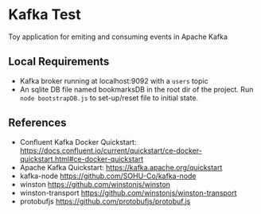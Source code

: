 # Kafka Test

Toy application for emiting and consuming events in Apache Kafka

## Local Requirements
* Kafka broker running at localhost:9092 with a `users` topic
* An sqlite DB file named bookmarksDB in the root dir of the project. Run `node bootstrapDB.js` to set-up/reset file to initial state.

## References

* Confluent Kafka Docker Quickstart: https://docs.confluent.io/current/quickstart/ce-docker-quickstart.html#ce-docker-quickstart
* Apache Kafka Quickstart: https://kafka.apache.org/quickstart
* kafka-node https://github.com/SOHU-Co/kafka-node
* winston https://github.com/winstonjs/winston
* winston-transport https://github.com/winstonjs/winston-transport
* protobufjs https://github.com/protobufjs/protobuf.js

